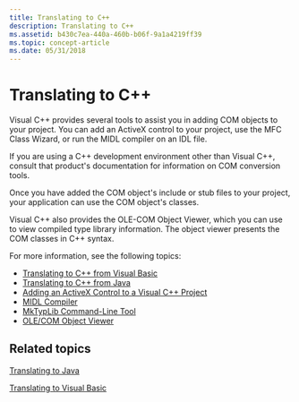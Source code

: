 ```yaml
---
title: Translating to C++
description: Translating to C++
ms.assetid: b430c7ea-440a-460b-b06f-9a1a4219ff39
ms.topic: concept-article
ms.date: 05/31/2018
---
```


# Translating to C++

Visual C++ provides several tools to assist you in adding COM objects to your project. You can add an ActiveX control to your project, use the MFC Class Wizard, or run the MIDL compiler on an IDL file.

If you are using a C++ development environment other than Visual C++, consult that product's documentation for information on COM conversion tools.

Once you have added the COM object's include or stub files to your project, your application can use the COM object's classes.

Visual C++ also provides the OLE-COM Object Viewer, which you can use to view compiled type library information. The object viewer presents the COM classes in C++ syntax.

For more information, see the following topics:

-   [Translating to C++ from Visual Basic](translating-to-c---from-visual-basic.md)
-   [Translating to C++ from Java](translating-to-c---from-java.md)
-   [Adding an ActiveX Control to a Visual C++ Project](adding-an-activex-control-to-a-visual-c---project.md)
-   [MIDL Compiler](midl-compiler.md)
-   [MkTypLib Command-Line Tool](mktyplib-command-line-tool.md)
-   [OLE/COM Object Viewer](ole-com-object-viewer.md)

## Related topics

<dl> <dt>

[Translating to Java](translating-to-java.md)
</dt> <dt>

[Translating to Visual Basic](translating-to-visual-basic.md)
</dt> </dl>

 

 




